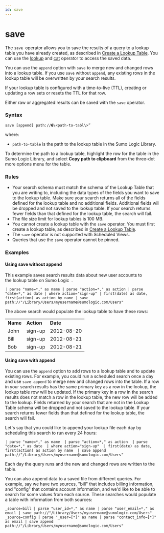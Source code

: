 ```yaml
---
id: save
---
```


# save

The `save`  operator allows you to save the results of a query to a
lookup table you have already created, as described in [Create a Lookup
Table](../../Lookup_Tables/01_Create_a_Lookup_Table.md "Create and Manage Lookup Tables").
You can use the [lookup](lookup.md "lookup Operator") and
[cat](cat.md "cat Operator") operator to access the saved data.

You can use the `append` option with `save` to merge new and changed
rows into a lookup table. If you use `save` without `append`, any
existing rows in the lookup table will be overwritten by your search
results. 

If your lookup table is configured with a time-to-live (TTL), creating
or updating a row sets or resets the TTL for that row.   

Either raw or aggregated results can be saved with the `save` operator.

### Syntax 

`save [append] path://�\<path-to-tabl\>”  `

where: 

* `path-to-table` is the path to the lookup table in the Sumo Logic
    Library.

To determine the path to a lookup table, highlight the row for the table
in the Sumo Logic Library, and select **Copy path to clipboard** from
the three-dot more options menu for the table.

### Rules 

* Your search schema must match the schema of the Lookup Table that
    you are writing to, including the data types of the fields you want
    to save to the lookup table. Make sure your search returns all of
    the fields defined for the lookup table and no additional fields.
    Additional fields will be dropped and not saved to the lookup table.
    If your search returns fewer fields than that defined for the lookup
    table, the search will fail.
* The file size limit for lookup tables is 100 MB.
* You cannot create a lookup table with the `save` operator. You must
    first create a lookup table, as described in [Create a Lookup
    Table](../../Lookup_Tables/01_Create_a_Lookup_Table.md "Create and Manage Lookup Tables"). 
* The `save` operator is not supported with Scheduled Views.
* Queries that use the `save` operator cannot be pinned.

### Examples 

#### Using save without append

This example saves search results data about new user accounts to
the lookup table on Sumo Logic  .

`| parse "name=*," as name | parse "action=*," as action | parse "date=*," as date | where action="sign-up" | first(date) as date, first(action) as action by name | save path://"/Library/Users/myusername@sumologic.com/Users"`

The above search would populate the lookup table to have these rows:

|          |            |            |
|----------|------------|------------|
| **Name** | **Action** | **Date**   |
| John     | sign-up    | 2012-08-20 |
| Bill     | sign-up    | 2012-08-21 |
| Bob      | sign-up    | 2012-08-21 |

#### Using save with append

You can use the `append` option to add rows to a lookup table and to
update existing rows. For example, you could run a scheduled search once
a day and use `save append` to merge new and changed rows into the
table. If a row in your search results has the same primary key as a row
in the lookup, the lookup table row will be updated. If the primary key
in a row in the search results does not match a row in the lookup table,
the new row will be added to the lookup. Fields returned by your search
that are not in the Lookup Table schema will be dropped and not saved to
the lookup table. If your search returns fewer fields than that defined
for the lookup table, the search will fail.

Let's say that you could like to append your lookup file each day by
scheduling this search to run every 24 hours:

`| parse "name=*," as name  | parse "action=*," as action  | parse "date=*," as date  | where action="sign-up"  | first(date) as date, first(action) as action by name  | save append path://"/Library/Users/myusername@sumologic.com/Users"`

Each day the query runs and the new and changed rows are written to the
table.

You can also append data to a saved file from different queries. For
example, say we have two sources, "bill" that includes billing
information, and "config" that contains account information, and we'd
like to be able to search for some values from each source. These
searches would populate a table with information from both sources:

`_source=bill | parse "user_id=*," as name | parse "user_email=*," as email | save path://"/Library/Users/myusername@sumologic.com/Users" _source=config | parse "_user=[*]" as name | parse "contact_info=[*]" as email | save append path://"/Library/Users/myusername@sumologic.com/Users"`

  
 

    
